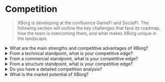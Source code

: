 # Competition

> XBorg is developing at the confluence GameFi and SocialFi. The following section will outline the key challenges that face its roadmap, how the team is overcoming them, and what makes XBorg unique in the landscape.

<details>

<summary>What are the main strengths and competitive advantages of XBorg?</summary>

**Network**

XBorg's growth and expansion are fueled by a network of influential advisors and investors in the gaming and esports industry. XBorg Ventures builds on this network by connecting the team with the leading blockchains and game developers, allowing them to create innovative and exciting new products.

**Community**

The XBorg community comprises over 10,000 active players, builders, and GameFi investors. The council and governance system includes some of the brightest minds in Web3, ensuring that XBorg is always on the cutting edge of gaming technology.

**Esports & Legitimacy**

As the leading Web3 esports organization, XBorg is sponsored by Brave Software and ranked number one across the most competitive Web3 esports titles. XBorg is responsible for creating the Xtreme Championship Series (XCS), the first and largest Web3 esports league ever.

**SwissBorg**

XBorg is also assisted by SwissBorg, a startup that has successfully scaled to 700,000 users. With close contact with C-level executives, SwissBorg assists the roadmap, product execution, and networking. XBorg owes much of its success to the support and guidance of SwissBorg.

</details>

<details>

<summary>From a technical standpoint, what is your competitive edge?</summary>

From a technological perspective, the implementation of a credential network within the realm of gaming is a truly distinctive innovation. However, it is similar to the Lens protocol, which uses social data to construct a network. Our platform, on the other hand, harnesses gaming data to establish a gaming-specific data network. While other endeavors, such as Galxe, have focused on constructing a credential network, they do not have the same dedicated focus on gaming.

Our technological advancements can be attributed to our adept integration of gaming data through various distribution platforms (including but not limited to Steam, FaceIt, and Riot Games) and the creation of custom API integrations with games. To further differentiate our platform, we have developed proprietary applications on top of the network, such as the fan engagement app, decentralized gaming communities, and the soulbound launchpad, contributing to our unique credential network.

</details>

<details>

<summary>From a commercial standpoint, what is your competitive edge?</summary>

Adopting a commercial perspective, our primary objective is seamlessly integrating our expansive credential network with leading esports teams. Through our illustrious collaborations with major actors in the esports industry, such as TeamBDS, we have exhibited our singular ability to forge fruitful partnerships. Furthermore, XBorg is reinforced by the unwavering support of SwissBorg, which fortifies our standing and elevates our credibility within the industry.

In addition, the community of XBorg can be likened to a guild, where our distinctive edge lies in our unparalleled level of competitiveness. XBorg reigns supreme as the foremost Web3 gaming community in terms of competitiveness, distinguishing us from other guilds such as Polemos, IndieGG, YGG, and the like.

</details>

<details>

<summary>From a structure standpoint, what is your competitive edge?</summary>

XBorg is supported by an avid community of gamers, which allows us to build products for our user base and seek rapid feedback, which eases product development.

We also intend to operate in a decentralized manner which will ensure the utmost alignment between XBG holders and the protocol. XBorg's success and growth are heavily influenced by its community of gamers. We recognize the importance of building products that cater to the needs and interests of our users. By leveraging our community, we are able to rapidly receive feedback and iterate on our products, resulting in more meaningful experiences for our users.

Furthermore, we believe that operating in a decentralized manner will bring a higher level of alignment between the XBG token holders and the protocol. This alignment will better understand the protocol's long-term vision, goals, and priorities. It also means that the token holders will make the governance decisions with a vested interest in the protocol's success. Ultimately, this will lead to a more engaged and empowered community willing to participate in the decision-making process and drive the future direction of XBorg.

</details>

<details>

<summary>Do you have a detailed competition analysis?</summary>

In Web3, we don't perceive competitors but collaborators, as we believe in composable and Interoperable ecosystems. In the Web3 landscape, the concept of competition is replaced by collaboration, rooted in a fundamental belief in the power of composable and interoperable ecosystems. We have several ecosystems working on similar primitives, some of which are already closely working with XBorg.

**Data & Social**

* [Lens Protocol](https://lens.xyz/) is a composable data graph allowing users to own and monetize their data. XBorg tackles a similar primitive but in the realm of gaming data. Close collaboration with Lens is being discussed.
* [Galxe](https://galxe.com/) is building a credential network based on on-chain and off-chain credentials.
* [Quest3](https://questn.com/) is a questing system for engagement and communities.

**GameFi infrastructure**

* [Chiliz ](https://www.chiliz.com/)is the creator of Fan Tokens and a Web3 infrastructure for sports and entertainment.
* [Polemos](https://polemos.io/) is a GameFi community and protocol allowing players to leverage their NFTs.
* [MatchBox](https://www.matchboxdao.com/) is an ecosystem DAO-building tool for on-chain games.

</details>

<details>

<summary>What is the market potential of XBorg?</summary>

The market potential of gaming, esports, and digital identities is vast and rapidly expanding. The gaming industry alone is projected to reach a global value of $295 billion by 2026, driven by the growing popularity of mobile gaming, eSports, and the adoption of virtual and augmented reality technologies.

Esports, or competitive video gaming, is also experiencing explosive growth, with revenues expected to reach $1.1 billion in 2021, and the global esports audience projected to exceed 580 million by 2023. This market is expected to grow as more companies and brands invest in esports and gaming sponsorships.

Digital identities are also becoming increasingly important in the gaming and esports industry. With the rise of blockchain technology and non-fungible tokens (NFTs), players can now own and trade unique in-game assets, creating new opportunities for revenue and investment. Additionally, digital identities are being used to verify player identities and ensure fair play in competitive gaming, as well as to personalize gaming experiences and provide secure access to user accounts.

Overall, the market potential of gaming, esports, and digital identities is vast and diverse, and is expected to continue to grow and evolve as technology and consumer preferences change.

</details>
